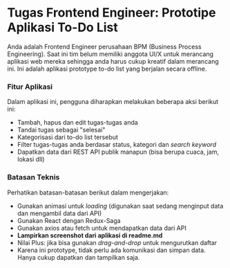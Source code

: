 # Tugas Frontend Engineer: Prototipe Aplikasi To-Do List

Anda adalah Frontend Engineer perusahaan BPM (Business Process Engineering). Saat ini tim belum memiliki anggota UI/X untuk merancang aplikasi web mereka sehingga anda harus cukup kreatif dalam merancang ini. Ini adalah aplikasi prototype to-do list yang berjalan secara offline.

### Fitur Aplikasi

Dalam aplikasi ini, pengguna diharapkan melakukan beberapa aksi berikut ini:

- Tambah, hapus dan edit tugas-tugas anda
- Tandai tugas sebagai "selesai"
- Kategorisasi dari to-do list tersebut
- Filter tugas-tugas anda berdasar status, kategori dan _search keyword_
- Dapatkan data dari REST API publik manapun (bisa berupa cuaca, jam, lokasi dll)

### Batasan Teknis

Perhatikan batasan-batasan berikut dalam mengerjakan:

- Gunakan animasi untuk _loading_ (digunakan saat sedang menginput data dan mengambil data dari API)
- Gunakan React dengan Redux-Saga
- Gunakan axios atau fetch untuk mendapatkan data dari API
- **Lampirkan screenshot dari aplikasi di readme.md**
- Nilai Plus: jika bisa gunakan _drag-and-drop_ untuk mengurutkan daftar
- Karena ini prototype, tidak perlu ada komunikasi dan simpan data. Hanya cukup dapatkan dan tampilkan saja.
